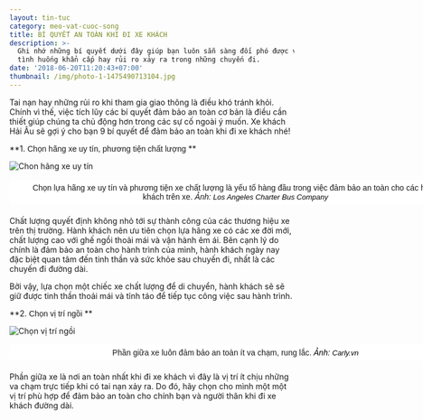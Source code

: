 ```yaml
---
layout: tin-tuc
category: meo-vat-cuoc-song
title: BÍ QUYẾT AN TOÀN KHI ĐI XE KHÁCH
description: >-
  Ghi nhớ những bí quyết dưới đây giúp bạn luôn sẵn sàng đối phó được với những
  tình huống khẩn cấp hay rủi ro xảy ra trong những chuyến đi. 
date: '2018-06-20T11:20:43+07:00'
thumbnail: /img/photo-1-1475490713104.jpg
---
```

Tai nạn hay những rủi ro khi tham gia giao thông là điều khó tránh khỏi. Chính vì thế, việc tích lũy các bí quyết đảm bảo an toàn cơ bản là điều cần thiết giúp chúng ta chủ động hơn trong các sự cố ngoài ý muốn. Xe khách Hải Âu sẽ gợi ý cho bạn 9 bí quyết để đảm bảo an toàn khi đi xe khách nhé!

**1. <span style="font-size:14px;"><span style="font-family:arial,helvetica,sans-serif;">Chọn h&atilde;ng xe uy t&iacute;n, phương tiện chất lượng</span></span></h1>**

![Chon hãng xe uy tín](/img/bus_main.png)

<p style="box-sizing: border-box; margin-top: 16px; margin-bottom: 20px; padding: 5px 20px; border: 1px dashed rgb(255, 255, 255); width: 800px; background: none 0px 0px repeat scroll rgb(255, 255, 255); text-align: center;"><span style="font-size:14px;"><span style="font-family:arial,helvetica,sans-serif;">Chọn lựa h&atilde;ng xe uy t&iacute;n v&agrave; phương tiện xe chất lượng l&agrave; yếu tố h&agrave;ng đầu trong việc đảm bảo an to&agrave;n cho c&aacute;c h&agrave;nh kh&aacute;ch tr&ecirc;n xe. <em>Ảnh: </em></span></span><em><a class="o5rIVb irc_hol i3724 irc_lth" data-noload="" data-ved="2ahUKEwjYwq_isOHbAhVH_GEKHaoRDpgQjB16BAgBEAQ" href="https://www.lacharterbuscompany.com/long-beach-charter-bus" jsaction="mousedown:irc.rl;keydown:irc.rlk" rel="noopener" style="text-decoration-line: none; color: rgb(125, 125, 125); cursor: pointer; font-family: arial, sans-serif; font-size: 13px; background-color: rgb(34, 34, 34);" tabindex="0" target="_blank"><span style="color:#000000;"><span class="irc_ho" dir="ltr" style="unicode-bidi: isolate; margin-right: -2px; padding-right: 2px;"><span style="background-color:#FFFFFF;">Los Angeles Charter Bus Company</span></span></span></a></em></p>

Chất lượng quyết định không nhỏ tới sự thành công của các thương hiệu xe trên thị trường. Hành khách nên ưu tiên chọn lựa hãng xe có các xe đời mới, chất lượng cao với ghế ngồi thoải mái và vận hành êm ái. Bên cạnh lý do chính là đảm bảo an toàn cho hành trình của mình, hành khách ngày nay đặc biệt quan tâm đến tinh thần và sức khỏe sau chuyến đi, nhất là các chuyến đi đường dài.

Bởi vậy, lựa chọn một chiếc xe chất lượng để di chuyển, hành khách sẽ sẽ giữ được tinh thần thoải mái và tỉnh táo để tiếp tục công việc sau hành trình.



**2. <span style="font-size:14px;"><span style="font-family:arial,helvetica,sans-serif;">Chọn vị tr&iacute; ngồi</span></span></h1>**

![Chọn vị trí ngồi](/img/chỗ-ngồi-trên-xe.jpg)

<p style="box-sizing: border-box; margin-top: 16px; margin-bottom: 20px; padding: 5px 20px; border: 1px dashed rgb(255, 255, 255); width: 800px; background: none 0px 0px repeat scroll rgb(255, 255, 255); text-align: center;"><span style="font-size:14px;"><span style="font-family:arial,helvetica,sans-serif;">Phần giữa xe lu&ocirc;n đảm bảo an to&agrave;n &iacute;t va chạm, rung lắc. <span style="color:#000000;"><em><span style="background-color:#FFFFFF;">Ảnh: </span></em></span></span></span><em><span style="text-decoration-line: none; cursor: pointer; font-family: arial, sans-serif; font-size: 13px;"><span class="irc_ho" dir="ltr" style="unicode-bidi: isolate; margin-right: -2px; padding-right: 2px;"><a class="o5rIVb irc_hol i3724 irc_lth" data-noload="" data-ved="2ahUKEwjYwq_isOHbAhVH_GEKHaoRDpgQjB16BAgBEAQ" href="https://www.lacharterbuscompany.com/long-beach-charter-bus" jsaction="mousedown:irc.rl;keydown:irc.rlk" rel="noopener" style="text-decoration-line: none; color: rgb(125, 125, 125); cursor: pointer; font-family: arial, sans-serif; font-size: 13px; background-color: rgb(34, 34, 34);" tabindex="0" target="_blank"><span style="color:#000000;"><span style="background-color:#FFFFFF;">C</span></span></a><span style="color:#000000;"><span style="background-color:#FFFFFF;">arly.vn</span></span></span></span></em></p>

Phần giữa xe là nơi an toàn nhất khi đi xe khách vì đây là vị trí ít chịu những va chạm trực tiếp khi có tai nạn xảy ra. Do đó, hãy chọn cho mình một một vị trí phù hợp để đảm bảo an toàn cho chính bạn và người thân khi đi xe khách đường dài.
